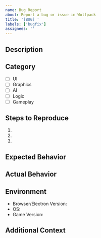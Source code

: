 ```yaml
---
name: Bug Report
about: Report a bug or issue in Wolfpack
title: '[BUG] '
labels: ['bugfix']
assignees: ''
---
```


## Description
<!-- Provide a clear and concise description of the bug -->

## Category
<!-- Check all that apply -->
- [ ] UI
- [ ] Graphics
- [ ] AI
- [ ] Logic
- [ ] Gameplay

## Steps to Reproduce
1.
2.
3.

## Expected Behavior
<!-- What should happen? -->

## Actual Behavior
<!-- What actually happens? -->

## Environment
- Browser/Electron Version:
- OS:
- Game Version:

## Additional Context
<!-- Add any other context, screenshots, console errors, or logs about the problem here -->
